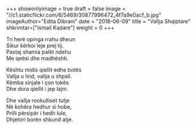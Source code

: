 +++
showonlyimage = true
draft = false
image = "//c1.staticflickr.com/6/5469/30877996472_4f7a9e0acf_b.jpg"
imageAuthor="Edita Dibrani"
date = "2018-06-09"
title = "Vallja Shqiptare"
shkrimtar=["Ismail Kadare"]
weight = 0
+++

Tri herë opinga rrahu dheun<br/>
Sikur kërkoi leje prej tij.<br/>
Pastaj shamia palët ndehu<br/>
Me qeësi dhe madhështi.

Kështu midis qiellit edhe botës<br/>
Vallja u lind, vallja u shpall.<br/>
Këmba sinjale i çon tokës<br/>
Dhe dora qiellit i jep lajm.

Dhe vallja rookulliset tutje<br/>
Në kohëra hedhur si hobe,<br/>
Prilli përsipër i hedh lule,<br/>
Dhjetori borën shkund atje.
